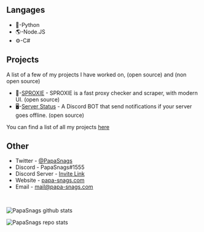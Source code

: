 ## Langages
* 🐍-Python
* 🌎-Node.JS
* ⚙️-C#

## Projects
A list of a few of my projects I have worked on, (open source) and (non open source)
* 🤖-[SPROXIE](https://github.com/PapaSnags/SPROXIE) - SPROXIE is a fast proxy checker and scraper, with modern UI. (open source)
* 🖥️-[Server Status](https://github.com/PapaSnags/Server-Status) - A Discord BOT that send notifications if your server goes offline. (open source)

You can find a list of all my projects [here](https://github.com/PapaSnags/Project-Archive/blob/master/README.md)

## Other
* Twitter - [@PapaSnags](https://twitter.com/PapaSnags)
* Discord - PapaSnags#1555
* Discord Server - [Invite Link](https://discord.com/invite/w7B5nKB)
* Website - [papa-snags.com](https://papa-snags.com/)
* Email - mail@papa-snags.com
<br>

![PapaSnags github stats](https://github-readme-stats.vercel.app/api?username=PapaSnags&show_icons=true&theme=radical)

![PapaSnags repo stats](https://github-readme-stats.vercel.app/api/top-langs/?username=papasnags&theme=radical)
